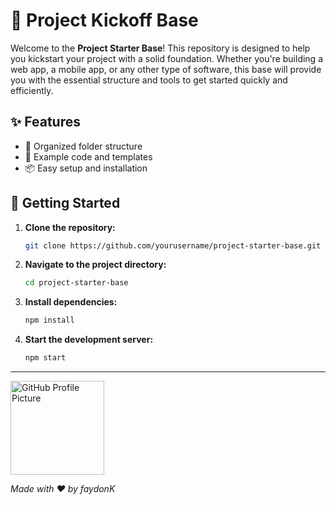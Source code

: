 # 🚀 Project Kickoff Base

Welcome to the **Project Starter Base**! This repository is designed to help you kickstart your project with a solid foundation. Whether you're building a web app, a mobile app, or any other type of software, this base will provide you with the essential structure and tools to get started quickly and efficiently.

## ✨ Features

- 📁 Organized folder structure
- 📜 Example code and templates
- 📦 Easy setup and installation

## 🚀 Getting Started

1. **Clone the repository:**
    ```bash
    git clone https://github.com/yourusername/project-starter-base.git
    ```
2. **Navigate to the project directory:**
    ```bash
    cd project-starter-base
    ```
3. **Install dependencies:**
    ```bash
    npm install
    ```
4. **Start the development server:**
    ```bash
    npm start
    ```
---

<img src="https://faydonk.fr/media/img/L-modified.png" alt="GitHub Profile Picture" width="150">

*Made with ❤ by faydonK*
